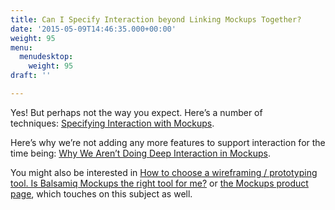 ```yaml
---
title: Can I Specify Interaction beyond Linking Mockups Together?
date: '2015-05-09T14:46:35.000+00:00'
weight: 95
menu:
  menudesktop:
    weight: 95
draft: ''

---
```

Yes! But perhaps not the way you expect. Here’s a number of techniques: [Specifying Interaction with Mockups](/tutorials/specifyinginteraction/).

Here’s why we’re not adding any more features to support interaction for the time being: [Why We Aren’t Doing Deep Interaction in Mockups](https://blog.balsamiq.com/why-we-arent-doing-interaction/).

You might also be interested in [How to choose a wireframing / prototyping tool. Is Balsamiq Mockups the right tool for me?](/sales/howtochoose/) or [the Mockups product page](https://balsamiq.com/products/mockups/#noproto), which touches on this subject as well.
